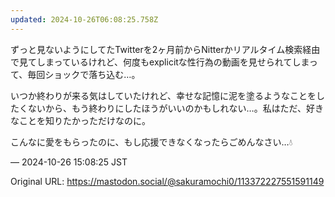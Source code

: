 ```yaml
---
updated: 2024-10-26T06:08:25.758Z
---
```


<p>ずっと見ないようにしてたTwitterを2ヶ月前からNitterかリアルタイム検索経由で見てしまっているけれど、何度もexplicitな性行為の動画を見せられてしまって、毎回ショックで落ち込む…。</p><p>いつか終わりが来る気はしていたけれど、幸せな記憶に泥を塗るようなことをしたくないから、もう終わりにしたほうがいいのかもしれない…。私はただ、好きなことを知りたかっただけなのに。</p><p>こんなに愛をもらったのに、もし応援できなくなったらごめんなさい…💧</p>

&mdash; 2024-10-26 15:08:25 JST

Original URL: https://mastodon.social/@sakuramochi0/113372227551591149
